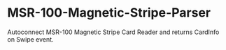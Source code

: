 # MSR-100-Magnetic-Stripe-Parser
Autoconnect MSR-100 Magnetic Stripe Card Reader and returns CardInfo on Swipe event.
